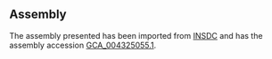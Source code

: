 
Assembly
--------

The assembly presented has been imported from 
[INSDC](http://www.insdc.org) and has the assembly accession
[GCA\_004325055.1](http://www.ebi.ac.uk/ena/data/view/GCA_004325055.1).

